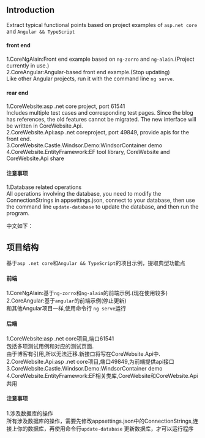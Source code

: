 ## Introduction
Extract typical functional points based on project examples of `asp.net core` and `Angular && TypeScript`   
#### front end
1.CoreNgAlain:Front end example based on `ng-zorro` and `ng-alain`.(Project currently in use.)   
2.CoreAngular:Angular-based front end example.(Stop updating)  
Like other Angular projects, run it with the command line `ng serve`. 
#### rear end
1.CoreWebsite:asp .net core project, port 61541   
	Includes multiple test cases and corresponding test pages. 
	Since the blog has references, the old features cannot be migrated. The new interface will be written in CoreWebsite.Api.    
2.CoreWebsite.Api:asp .net coreproject, port 49849, provide apis for the front end.    
3.CoreWebsite.Castle.Windsor.Demo:WindsorContainer demo   
4.CoreWebsite.EntityFramework:EF tool library, CoreWebsite and CoreWebsite.Api share   

#### 注意事项
1.Database related operations     
All operations involving the database, you need to modify the ConnectionStrings in appsettings.json, connect to your database, then use the command line `update-database` to update the database, and then run the program.           


中文如下：
## 项目结构
基于`asp .net core`和`Angular && TypeScript`的项目示例，提取典型功能点     
#### 前端
1.CoreNgAlain:基于`ng-zorro`和`ng-alain`的前端示例.(现在使用较多)   
2.CoreAngular:基于`angular`的前端示例(停止更新)  
和其他Angular项目一样,使用命令行 `ng serve`运行   
#### 后端
1.CoreWebsite:asp .net core项目,端口61541   
	包括多项测试用例和对应的测试页面.    
	由于博客有引用,所以无法迁移.新接口将写在CoreWebsite.Api中.    
2.CoreWebsite.Api:asp .net core项目,端口49849,为前端提供api接口    
3.CoreWebsite.Castle.Windsor.Demo:WindsorContainer demo   
4.CoreWebsite.EntityFramework:EF相关类库,CoreWebsite和CoreWebsite.Api共用    

#### 注意事项
1.涉及数据库的操作     
所有涉及数据库的操作，需要先修改appsettings.json中的ConnectionStrings,连接上你的数据库，再使用命令行`update-database` 更新数据库，才可以运行程序          
